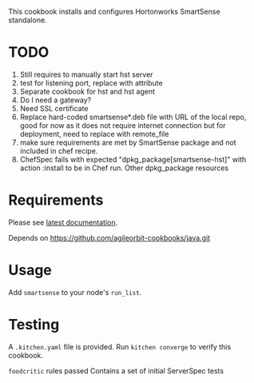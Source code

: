 This cookbook installs and configures Hortonworks SmartSense standalone.

TODO
====

1. Still requires to manually start hst server
2. test for listening port, replace with attribute
3. Separate cookbook for hst and hst agent 
5. Do I need a gateway?
6. Need SSL certificate
7. Replace hard-coded smartsense*.deb file with URL of the local repo, good for now as it does not require internet connection but for deployment, need to replace with remote_file
10. make sure requirements are met by SmartSense package and not included in chef recipe.
11. ChefSpec fails with expected "dpkg_package[smartsense-hst]" with action :install to be in Chef run. Other dpkg_package resources

Requirements
============

Please see [latest documentation](http://docs.hortonworks.com/HDPDocuments/SS1/SmartSense-1.2.2/bk_smartsense_admin/content/os_requirements.html).

Depends on https://github.com/agileorbit-cookbooks/java.git

Usage
=====

Add `smartsense` to your node's `run_list`.

Testing
=======

A `.kitchen.yaml` file is provided. Run `kitchen converge` to verify this cookbook.

`foodcritic` rules passed
Contains a set of initial ServerSpec tests
